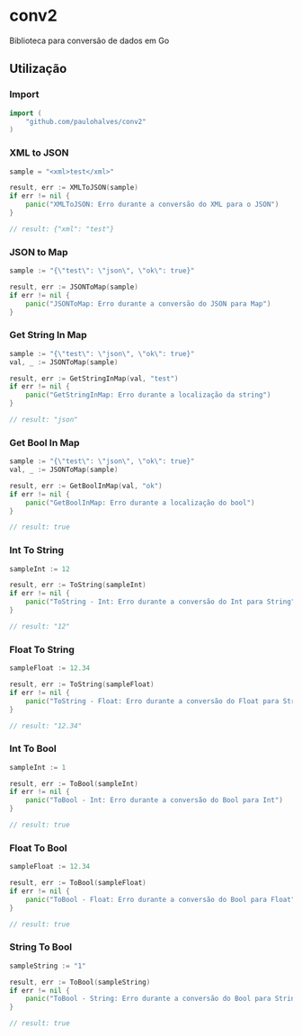 # conv2
Biblioteca para conversão de dados em Go

## Utilização

### Import
```go
import (
	"github.com/paulohalves/conv2"
)
```

### XML to JSON
```go
sample = "<xml>test</xml>"

result, err := XMLToJSON(sample)
if err != nil {
    panic("XMLToJSON: Erro durante a conversão do XML para o JSON")
}

// result: {"xml": "test"}
```

### JSON to Map
```go
sample := "{\"test\": \"json\", \"ok\": true}"

result, err := JSONToMap(sample)
if err != nil {
    panic("JSONToMap: Erro durante a conversão do JSON para Map")
}
```

### Get String In Map
```go
sample := "{\"test\": \"json\", \"ok\": true}"
val, _ := JSONToMap(sample)

result, err := GetStringInMap(val, "test")
if err != nil {
    panic("GetStringInMap: Erro durante a localização da string")
}

// result: "json"
```

### Get Bool In Map
```go
sample := "{\"test\": \"json\", \"ok\": true}"
val, _ := JSONToMap(sample)

result, err := GetBoolInMap(val, "ok")
if err != nil {
    panic("GetBoolInMap: Erro durante a localização do bool")
}

// result: true
```

### Int To String
```go
sampleInt := 12

result, err := ToString(sampleInt)
if err != nil {
    panic("ToString - Int: Erro durante a conversão do Int para String")
}

// result: "12"
```

### Float To String
```go
sampleFloat := 12.34

result, err := ToString(sampleFloat)
if err != nil {
    panic("ToString - Float: Erro durante a conversão do Float para String")
}

// result: "12.34"
```

### Int To Bool
```go
sampleInt := 1

result, err := ToBool(sampleInt)
if err != nil {
    panic("ToBool - Int: Erro durante a conversão do Bool para Int")
}

// result: true
```

### Float To Bool
```go
sampleFloat := 12.34

result, err := ToBool(sampleFloat)
if err != nil {
    panic("ToBool - Float: Erro durante a conversão do Bool para Float")
}

// result: true
```

### String To Bool
```go
sampleString := "1"

result, err := ToBool(sampleString)
if err != nil {
    panic("ToBool - String: Erro durante a conversão do Bool para String")
}

// result: true
```